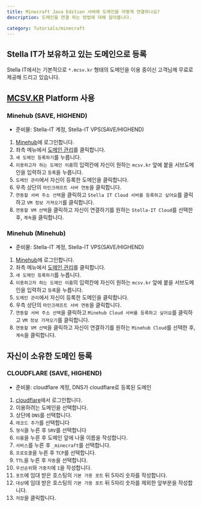 ```yaml
---
title: Minecraft Java Edition 서버에 도메인을 어떻게 연결하나요?
description: 도메인을 연결 하는 방법에 대해 알아봅니다.

category: Tutorials/minecraft
---
```


## Stella IT가 보유하고 있는 도메인으로 등록
Stella IT에서는 기본적으로 `*.mcsv.kr` 형태의 도메인을 이용 중이신 고객님께 무료로 제공해 드리고 있습니다.  

## [MCSV.KR](https://mcsv.kr) Platform 사용
### Minehub (SAVE, HIGHEND)

- 준비물: Stella-IT 계정, Stella-IT VPS(SAVE/HIGHEND)
1. [Minehub](https://dash.minehub.kr/)에 로그인합니다.
2. 좌측 메뉴에서 [도메인 관리](https://dash.minehub.kr/dns)를 클릭합니다.
3. `새 도메인 등록하기`를 누릅니다.
4. `이용하고자 하는 도메인 이름`의 입력칸에 자신이 원하는 `mcsv.kr` 앞에 붙을 서브도메인을 입력하고 `등록`을 누릅니다.
5. `도메인 관리`에서 자신이 등록한 도메인을 클릭합니다.
6. 우측 상단의 `마인크래프트 서버 연동`을 클릭합니다.
7. `연동할 서버 주소 선택`을 클릭하고 `Stella IT Cloud 서버를 등록하고 싶어요`를 클릭하고 `VM 정보 가져오기`를 클릭합니다.
8. `연동할 VM 선택`을 클릭하고 자신이 연결하기를 원하는 `Stella-IT Cloud`를 선택한 후, `계속`을 클릭합니다.

### Minehub (Minehub)

- 준비물: Stella-IT 계정, Stella-IT VPS(SAVE/HIGHEND)
1. [Minehub](https://dash.minehub.kr/)에 로그인합니다.
2. 좌측 메뉴에서 [도메인 관리](https://dash.minehub.kr/dns)를 클릭합니다.
3. `새 도메인 등록하기`를 누릅니다.
4. `이용하고자 하는 도메인 이름`의 입력칸에 자신이 원하는 `mcsv.kr` 앞에 붙을 서브도메인을 입력하고 `등록`을 누릅니다.
5. `도메인 관리`에서 자신이 등록한 도메인을 클릭합니다.
6. 우측 상단의 `마인크래프트 서버 연동`을 클릭합니다.
7. `연동할 서버 주소 선택`을 클릭하고 `Minehub Cloud 서버를 등록하고 싶어요`를 클릭하고 `VM 정보 가져오기`를 클릭합니다.
8. `연동할 VM 선택`을 클릭하고 자신이 연결하기를 원하는 `Minehub Cloud`를 선택한 후, `계속`을 클릭합니다.


## 자신이 소유한 도메인 등록
### CLOUDFLARE (SAVE, HIGHEND)
- 준비물: cloudflare 계정, DNS가 cloudflare로 등록된 도메인 
1. [cloudflare](https://dash.cloudflare.com/login/)에서 로그인합니다.
2. 이용하려는 도메인을 선택합니다.
3. 상단에 `DNS`를 선택합니다.
4. `레코드 추가`를 선택합니다
5. `형식`을 누른 후 `SRV`를 선택합니다
6. `이름`을 누른 후 도메인 앞에 나올 이름을 작성합니다.
7. `서비스`를 누른 후 `_minecraft`를 선택합니다.
8. `프로토콜`을 누른 후 `TCP`를 선택합니다.
9. `TTL`을 누른 후 `자동`을 선택합니다.
10. `우선순위`와 `가중치`에 `1`을 작성합니다.
11. `포트`에 임대 받은 호스팅의 `기본 가용 포트` 뒤 5자리 숫자를 작성합니다.
12. `대상`에 임대 받은 호스팅의 `기본 가용 포트` 뒤 5자리 숫자를 제외한 앞부분을 작성합니다.
13. `저장`을 클릭합니다.
